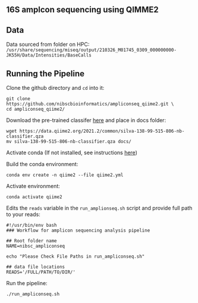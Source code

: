 ## 16S amplcon sequencing using QIMME2

## Data 
Data sourced from folder on HPC:
`/usr/share/sequencing/miseq/output/210326_M01745_0309_000000000-JK55H/Data/Intensities/BaseCalls`


## Running the Pipeline

Clone the github directory and `cd` into it:
```
git clone https://github.com/nibscbioinformatics/ampliconseq_qiime2.git \
cd ampliconseq_qiime2/
``` 

Download the pre-trained classifer [here](https://data.qiime2.org/2021.2/common/silva-138-99-515-806-nb-classifier.qza) and place in docs folder:

```
wget https://data.qiime2.org/2021.2/common/silva-138-99-515-806-nb-classifier.qza
mv silva-138-99-515-806-nb-classifier.qza docs/
```

Activate conda (If not installed, see instructions [here](https://conda.io/projects/conda/en/latest/user-guide/install/index.html))

Build the conda environment:
```
conda env create -n qiime2 --file qiime2.yml
```

Activate environment:
```
conda activate qiime2
```

Edits the `reads` variable in the `run_amplionseq.sh` script and provide full path to your reads:

```
#!/usr/bin/env bash
### Workflow for amplicon sequencing analysis pipeline

## Root folder name
NAME=nibsc_ampliconseq

echo "Please Check File Paths in run_ampliconseq.sh"

## data file locations
READS='/FULL/PATH/TO/DIR/'
```

 
Run the pipeline:
```
./run_ampliconseq.sh
```
